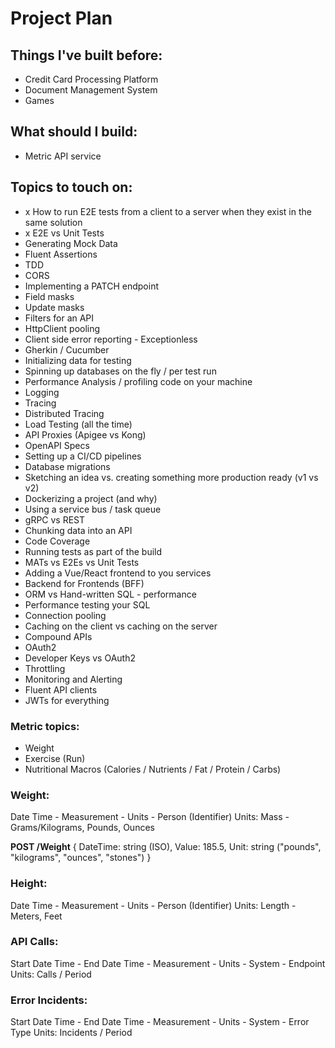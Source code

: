 # Project Plan
## Things I've built before:
* Credit Card Processing Platform
* Document Management System
* Games

## What should I build:
* Metric API service

## Topics to touch on:
* x How to run E2E tests from a client to a server when they exist in the same solution
* x E2E vs Unit Tests
* Generating Mock Data
* Fluent Assertions
* TDD
* CORS
* Implementing a PATCH endpoint
* Field masks
* Update masks
* Filters for an API
* HttpClient pooling
* Client side error reporting - Exceptionless
* Gherkin / Cucumber
* Initializing data for testing
* Spinning up databases on the fly / per test run
* Performance Analysis / profiling code on your machine
* Logging
* Tracing
* Distributed Tracing
* Load Testing (all the time)
* API Proxies (Apigee vs Kong)
* OpenAPI Specs
* Setting up a CI/CD pipelines
* Database migrations
* Sketching an idea vs. creating something more production ready (v1 vs v2)
* Dockerizing a project (and why)
* Using a service bus / task queue
* gRPC vs REST
* Chunking data into an API
* Code Coverage
* Running tests as part of the build
* MATs vs E2Es vs Unit Tests
* Adding a Vue/React frontend to you services
* Backend for Frontends (BFF)
* ORM vs Hand-written SQL - performance
* Performance testing your SQL
* Connection pooling
* Caching on the client vs caching on the server
* Compound APIs
* OAuth2
* Developer Keys vs OAuth2
* Throttling
* Monitoring and Alerting
* Fluent API clients
* JWTs for everything


### Metric topics:
* Weight
* Exercise (Run)
* Nutritional Macros (Calories / Nutrients / Fat / Protein / Carbs)

### Weight:
Date Time - Measurement - Units - Person (Identifier)
Units:  Mass - Grams/Kilograms, Pounds, Ounces

**POST /Weight**
{
	DateTime: string (ISO),
	Value: 185.5,
	Unit: string ("pounds", "kilograms", "ounces", "stones")
}

### Height:
Date Time - Measurement - Units - Person (Identifier)
Units: Length - Meters, Feet

### API Calls:
Start Date Time - End Date Time - Measurement - Units - System - Endpoint
Units: Calls / Period

### Error Incidents:
Start Date Time - End Date Time - Measurement - Units - System - Error Type
Units: Incidents / Period